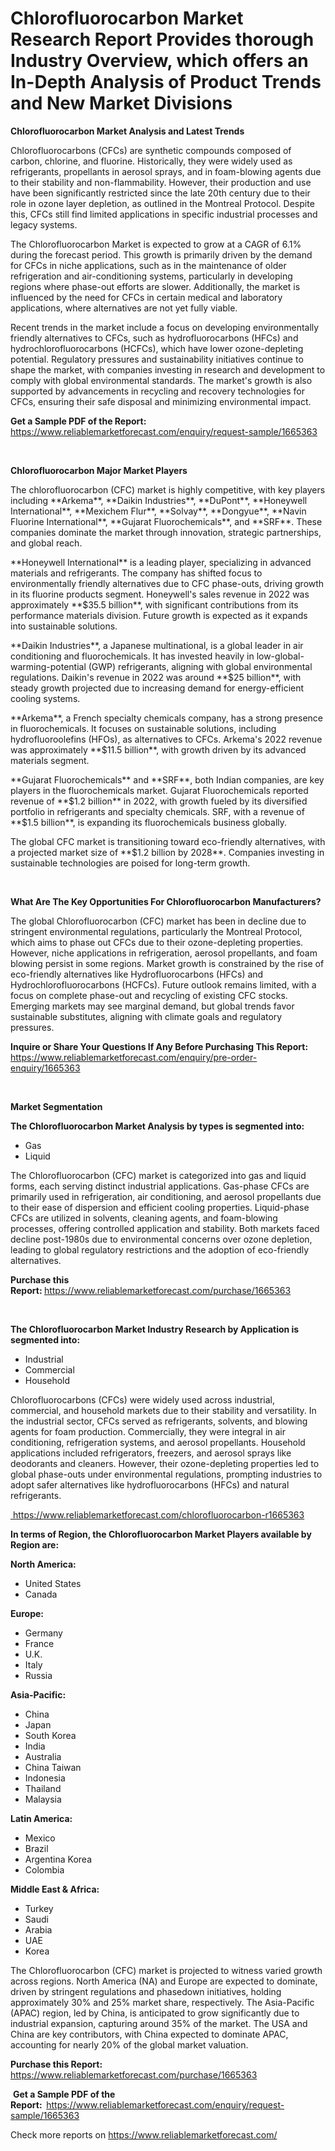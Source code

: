 <p><h1>Chlorofluorocarbon Market Research Report Provides thorough Industry Overview, which offers an In-Depth Analysis of Product Trends and New Market Divisions</h1></p><p><strong>Chlorofluorocarbon Market Analysis and Latest Trends</strong></p>
<p><p>Chlorofluorocarbons (CFCs) are synthetic compounds composed of carbon, chlorine, and fluorine. Historically, they were widely used as refrigerants, propellants in aerosol sprays, and in foam-blowing agents due to their stability and non-flammability. However, their production and use have been significantly restricted since the late 20th century due to their role in ozone layer depletion, as outlined in the Montreal Protocol. Despite this, CFCs still find limited applications in specific industrial processes and legacy systems.</p><p>The Chlorofluorocarbon Market is expected to grow at a CAGR of 6.1% during the forecast period. This growth is primarily driven by the demand for CFCs in niche applications, such as in the maintenance of older refrigeration and air-conditioning systems, particularly in developing regions where phase-out efforts are slower. Additionally, the market is influenced by the need for CFCs in certain medical and laboratory applications, where alternatives are not yet fully viable.</p><p>Recent trends in the market include a focus on developing environmentally friendly alternatives to CFCs, such as hydrofluorocarbons (HFCs) and hydrochlorofluorocarbons (HCFCs), which have lower ozone-depleting potential. Regulatory pressures and sustainability initiatives continue to shape the market, with companies investing in research and development to comply with global environmental standards. The market's growth is also supported by advancements in recycling and recovery technologies for CFCs, ensuring their safe disposal and minimizing environmental impact.</p></p>
<p><strong>Get a Sample PDF of the Report:&nbsp;</strong> <a href="https://www.reliablemarketforecast.com/enquiry/request-sample/1665363?utm_campaign=2232&utm_medium=2&utm_source=Github&utm_content=ia&utm_term=26012025&utm_id=chlorofluorocarbon">https://www.reliablemarketforecast.com/enquiry/request-sample/1665363</a></p>
<p>&nbsp;</p>
<p><strong>Chlorofluorocarbon Major Market Players</strong></p>
<p><p>The chlorofluorocarbon (CFC) market is highly competitive, with key players including **Arkema**, **Daikin Industries**, **DuPont**, **Honeywell International**, **Mexichem Flur**, **Solvay**, **Dongyue**, **Navin Fluorine International**, **Gujarat Fluorochemicals**, and **SRF**. These companies dominate the market through innovation, strategic partnerships, and global reach.</p><p>**Honeywell International** is a leading player, specializing in advanced materials and refrigerants. The company has shifted focus to environmentally friendly alternatives due to CFC phase-outs, driving growth in its fluorine products segment. Honeywell's sales revenue in 2022 was approximately **$35.5 billion**, with significant contributions from its performance materials division. Future growth is expected as it expands into sustainable solutions.</p><p>**Daikin Industries**, a Japanese multinational, is a global leader in air conditioning and fluorochemicals. It has invested heavily in low-global-warming-potential (GWP) refrigerants, aligning with global environmental regulations. Daikin's revenue in 2022 was around **$25 billion**, with steady growth projected due to increasing demand for energy-efficient cooling systems.</p><p>**Arkema**, a French specialty chemicals company, has a strong presence in fluorochemicals. It focuses on sustainable solutions, including hydrofluoroolefins (HFOs), as alternatives to CFCs. Arkema's 2022 revenue was approximately **$11.5 billion**, with growth driven by its advanced materials segment.</p><p>**Gujarat Fluorochemicals** and **SRF**, both Indian companies, are key players in the fluorochemicals market. Gujarat Fluorochemicals reported revenue of **$1.2 billion** in 2022, with growth fueled by its diversified portfolio in refrigerants and specialty chemicals. SRF, with a revenue of **$1.5 billion**, is expanding its fluorochemicals business globally.</p><p>The global CFC market is transitioning toward eco-friendly alternatives, with a projected market size of **$1.2 billion by 2028**. Companies investing in sustainable technologies are poised for long-term growth.</p></p>
<p>&nbsp;</p>
<p><strong>What Are The Key Opportunities For Chlorofluorocarbon Manufacturers?</strong></p>
<p><p>The global Chlorofluorocarbon (CFC) market has been in decline due to stringent environmental regulations, particularly the Montreal Protocol, which aims to phase out CFCs due to their ozone-depleting properties. However, niche applications in refrigeration, aerosol propellants, and foam blowing persist in some regions. Market growth is constrained by the rise of eco-friendly alternatives like Hydrofluorocarbons (HFCs) and Hydrochlorofluorocarbons (HCFCs). Future outlook remains limited, with a focus on complete phase-out and recycling of existing CFC stocks. Emerging markets may see marginal demand, but global trends favor sustainable substitutes, aligning with climate goals and regulatory pressures.</p></p>
<p><strong>Inquire or Share Your Questions If Any Before Purchasing This Report:</strong> <a href="https://www.reliablemarketforecast.com/enquiry/pre-order-enquiry/1665363?utm_campaign=2232&utm_medium=2&utm_source=Github&utm_content=ia&utm_term=26012025&utm_id=chlorofluorocarbon">https://www.reliablemarketforecast.com/enquiry/pre-order-enquiry/1665363</a></p>
<p>&nbsp;</p>
<p><strong>Market Segmentation</strong></p>
<p><strong>The Chlorofluorocarbon Market Analysis by types is segmented into:</strong></p>
<p><ul><li>Gas</li><li>Liquid</li></ul></p>
<p><p>The Chlorofluorocarbon (CFC) market is categorized into gas and liquid forms, each serving distinct industrial applications. Gas-phase CFCs are primarily used in refrigeration, air conditioning, and aerosol propellants due to their ease of dispersion and efficient cooling properties. Liquid-phase CFCs are utilized in solvents, cleaning agents, and foam-blowing processes, offering controlled application and stability. Both markets faced decline post-1980s due to environmental concerns over ozone depletion, leading to global regulatory restrictions and the adoption of eco-friendly alternatives.</p></p>
<p><strong>Purchase this Report:&nbsp;</strong><a href="https://www.reliablemarketforecast.com/purchase/1665363?utm_campaign=2232&utm_medium=2&utm_source=Github&utm_content=ia&utm_term=26012025&utm_id=chlorofluorocarbon">https://www.reliablemarketforecast.com/purchase/1665363</a></p>
<p>&nbsp;</p>
<p><strong>The Chlorofluorocarbon Market Industry Research by Application is segmented into:</strong></p>
<p><ul><li>Industrial</li><li>Commercial</li><li>Household</li></ul></p>
<p><p>Chlorofluorocarbons (CFCs) were widely used across industrial, commercial, and household markets due to their stability and versatility. In the industrial sector, CFCs served as refrigerants, solvents, and blowing agents for foam production. Commercially, they were integral in air conditioning, refrigeration systems, and aerosol propellants. Household applications included refrigerators, freezers, and aerosol sprays like deodorants and cleaners. However, their ozone-depleting properties led to global phase-outs under environmental regulations, prompting industries to adopt safer alternatives like hydrofluorocarbons (HFCs) and natural refrigerants.</p></p>
<p><a href="https://www.reliablemarketforecast.com/chlorofluorocarbon-r1665363?utm_campaign=2232&utm_medium=2&utm_source=Github&utm_content=ia&utm_term=26012025&utm_id=chlorofluorocarbon">&nbsp;https://www.reliablemarketforecast.com/chlorofluorocarbon-r1665363</a></p>
<p><strong>In terms of Region, the Chlorofluorocarbon Market Players available by Region are:</strong></p>
<p>
    <p> <strong> North America: </strong>
        <ul>
            <li>United States</li>
            <li>Canada</li>
        </ul>
        </p> 
    <p> <strong> Europe: </strong>
        <ul>
            <li>Germany</li>
            <li>France</li>
            <li>U.K.</li>
            <li>Italy</li>
            <li>Russia</li>
        </ul>
        </p> 
    <p> <strong> Asia-Pacific: </strong>
        <ul>
            <li>China</li>
            <li>Japan</li>
            <li>South Korea</li>
            <li>India</li>
            <li>Australia</li>
            <li>China Taiwan</li>
            <li>Indonesia</li>
            <li>Thailand</li>
            <li>Malaysia</li>
        </ul>
        </p> 
    <p> <strong> Latin America: </strong>
        <ul>
            <li>Mexico</li>
            <li>Brazil</li>
            <li>Argentina Korea</li>
            <li>Colombia</li>
        </ul>
        </p> 
    <p> <strong> Middle East & Africa: </strong>
        <ul>
            <li>Turkey</li>
            <li>Saudi</li>
            <li>Arabia</li>
            <li>UAE</li>
            <li>Korea</li>
        </ul>
    </p>
    </p>
<p><p>The Chlorofluorocarbon (CFC) market is projected to witness varied growth across regions. North America (NA) and Europe are expected to dominate, driven by stringent regulations and phasedown initiatives, holding approximately 30% and 25% market share, respectively. The Asia-Pacific (APAC) region, led by China, is anticipated to grow significantly due to industrial expansion, capturing around 35% of the market. The USA and China are key contributors, with China expected to dominate APAC, accounting for nearly 20% of the global market valuation.</p></p>
<p><strong>Purchase this Report: </strong><a href="https://www.reliablemarketforecast.com/purchase/1665363?utm_campaign=2232&utm_medium=2&utm_source=Github&utm_content=ia&utm_term=26012025&utm_id=chlorofluorocarbon">https://www.reliablemarketforecast.com/purchase/1665363</a></p>
<p>&nbsp;<strong>Get a Sample PDF of the Report:&nbsp;&nbsp;</strong><a href="https://www.reliablemarketforecast.com/enquiry/request-sample/1665363?utm_campaign=2232&utm_medium=2&utm_source=Github&utm_content=ia&utm_term=26012025&utm_id=chlorofluorocarbon">https://www.reliablemarketforecast.com/enquiry/request-sample/1665363</a></p>
<p><strong></strong></p>
<p>Check more reports on <a href="https://www.reliablemarketforecast.com/?utm_campaign=2232&utm_medium=2&utm_source=Github&utm_content=ia&utm_term=26012025&utm_id=chlorofluorocarbon">https://www.reliablemarketforecast.com/</a></p>